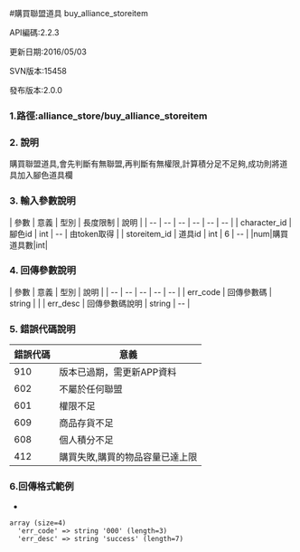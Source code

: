 #購買聯盟道具 buy_alliance_storeitem


API編碼:2.2.3

> 


更新日期:2016/05/03

> 

SVN版本:15458

> 

發布版本:2.0.0
### 1.路徑:alliance_store/buy_alliance_storeitem

### 2. 說明
購買聯盟道具,會先判斷有無聯盟,再判斷有無權限,計算積分足不足夠,成功則將道具加入腳色道具欄



### 3. 輸入參數說明


| 參數 | 意義 | 型別 | 長度限制 | 說明 |
| -- | -- | -- | -- | -- | -- |
| character_id | 腳色id | int | -- | 由token取得 |
| storeitem_id | 道具id | int | 6 | -- |
|num|購買道具數|int|

### 4. 回傳參數說明
| 參數 | 意義 | 型別 | 說明 |
| -- | -- | -- | -- | -- |
| err_code | 回傳參數碼 | string |  |
| err_desc | 回傳參數碼說明 | string | -- |


### 5. 錯誤代碼說明
|錯誤代碼|意義|
|--|--|
|910|版本已過期，需更新APP資料|
|602|不屬於任何聯盟|
|601|權限不足|
|609|商品存貨不足|
|608|個人積分不足|
|412|購買失敗,購買的物品容量已達上限|





### 6.回傳格式範例

*

```
array (size=4)
  'err_code' => string '000' (length=3)
  'err_desc' => string 'success' (length=7)
  

```



